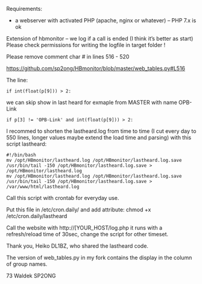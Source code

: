 Requirements:

- a webserver with activated PHP (apache, nginx or whatever) – PHP 7.x is ok

 

Extension of hbmonitor  – we log if a call is ended (I think it’s better as start) Please check permissions for writing the logfile in target folder !

Please remove comment char # in lines 516 - 520 

https://github.com/sp2ong/HBmonitor/blob/master/web_tables.py#L516

The line: 

    if int(float(p[9])) > 2:

we can skip show in last heard for exmaple from MASTER with name OPB-Link

    if p[3] != 'OPB-Link' and int(float(p[9])) > 2:


I recommed to shorten the lastheard.log from time to time (I cut every day to 550 lines, longer values maybe extend the load time and parsing) with this script lastheard:

    #!/bin/bash
    mv /opt/HBmonitor/lastheard.log /opt/HBmonitor/lastheard.log.save
    /usr/bin/tail -150 /opt/HBmonitor/lastheard.log.save > /opt/HBmonitor/lastheard.log
    mv /opt/HBmonitor/lastheard.log /opt/HBmonitor/lastheard.log.save
    /usr/bin/tail -150 /opt/HBmonitor/lastheard.log.save > /var/www/html/lastheard.log


Call this script with crontab for everyday use.

Put this file in /etc/cron.daily/ and add attribute:
chmod +x /etc/cron.daily/lastheard



Call the website with http://[YOUR_HOST/log.php it runs with a refresh/reload time of 30sec, change the script for other timeset.



Thank you, Heiko DL1BZ, who shared the lastheard code.

The version of web_tables.py in my fork contains the display in the column of group names.

73 Waldek SP2ONG

